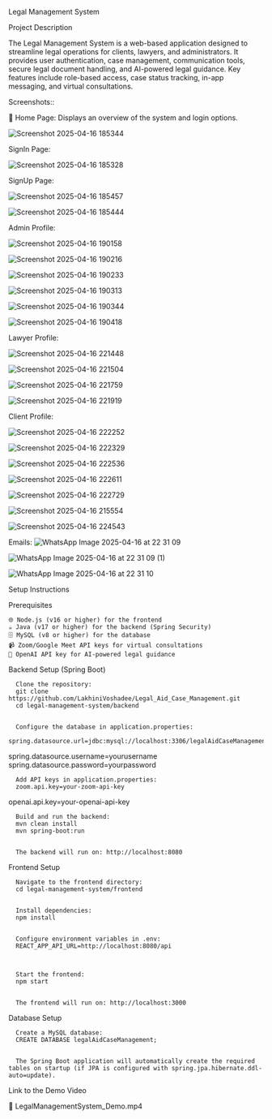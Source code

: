 Legal Management System


Project Description

 The Legal Management System is a web-based application designed to streamline legal operations for clients, lawyers, and administrators. It provides user authentication, case management, communication tools, secure legal document handling, and AI-powered legal guidance. Key features include role-based access, case status tracking, in-app messaging, and virtual consultations.
  
Screenshots::
  

📸 Home Page: Displays an overview of the system and login options.

![Screenshot 2025-04-16 185344](https://github.com/user-attachments/assets/6e2bde9a-ef94-4de5-a4f5-5ec5eb6be2c6)


SignIn Page:


![Screenshot 2025-04-16 185328](https://github.com/user-attachments/assets/4b9ce1fc-39d0-4813-abfb-1cb862738818)

SignUp Page:

![Screenshot 2025-04-16 185457](https://github.com/user-attachments/assets/128c81eb-e7e7-4c1b-aa42-6ec79739603a)

![Screenshot 2025-04-16 185444](https://github.com/user-attachments/assets/ee1a56d0-3076-402c-9dfa-695d7dad07ab)



Admin Profile:


![Screenshot 2025-04-16 190158](https://github.com/user-attachments/assets/7dce374e-44de-4c69-b1cd-45716f8b7b8d)

![Screenshot 2025-04-16 190216](https://github.com/user-attachments/assets/72320df9-6227-4488-9478-088d1a4e4f4f)

![Screenshot 2025-04-16 190233](https://github.com/user-attachments/assets/7fd3eb3f-9f73-4e34-975a-d84e1b06b98a)

![Screenshot 2025-04-16 190313](https://github.com/user-attachments/assets/e8846ff9-1d5e-490c-996c-ec8bc62f5ac9)

![Screenshot 2025-04-16 190344](https://github.com/user-attachments/assets/5406147f-2772-41c1-b9f3-59958dc1d170)

![Screenshot 2025-04-16 190418](https://github.com/user-attachments/assets/32a4ac2d-26fe-494a-bc04-ebead118be4d)



Lawyer Profile:


![Screenshot 2025-04-16 221448](https://github.com/user-attachments/assets/23d8c3f7-5694-4d31-bb85-2c731a29379b)

![Screenshot 2025-04-16 221504](https://github.com/user-attachments/assets/bcbc2aeb-4769-4351-ab30-2926f5968239)

![Screenshot 2025-04-16 221759](https://github.com/user-attachments/assets/049eb28d-2803-4f84-be56-7ee8b5c0086e)

![Screenshot 2025-04-16 221919](https://github.com/user-attachments/assets/1188cf35-99a6-4fd7-9668-40a15b193d5c)



Client Profile:


![Screenshot 2025-04-16 222252](https://github.com/user-attachments/assets/33e1a554-81e1-4c25-83b1-c11dcf0abe12)

![Screenshot 2025-04-16 222329](https://github.com/user-attachments/assets/c19c44d7-c6b7-4121-87cf-c905efee3200)

![Screenshot 2025-04-16 222536](https://github.com/user-attachments/assets/a753dbbf-d2ee-4a9b-bb35-87d989b18573)

![Screenshot 2025-04-16 222611](https://github.com/user-attachments/assets/9794dad4-d556-461e-876b-a10d9b243976)

![Screenshot 2025-04-16 222729](https://github.com/user-attachments/assets/3768124f-3c6f-4cc9-bbc5-05862b4050c8)

![Screenshot 2025-04-16 215554](https://github.com/user-attachments/assets/60e4678b-4f5e-4e5a-bfa2-e60f1933054f)

![Screenshot 2025-04-16 224543](https://github.com/user-attachments/assets/d3f65cd3-73a7-4cf6-9045-5ccf3592f8a5)


Emails:
![WhatsApp Image 2025-04-16 at 22 31 09](https://github.com/user-attachments/assets/44f329af-6dce-441d-b323-e08022dd5185)

![WhatsApp Image 2025-04-16 at 22 31 09 (1)](https://github.com/user-attachments/assets/0c5f5e3a-f82c-49b9-9ab5-0c92c931168d)

![WhatsApp Image 2025-04-16 at 22 31 10](https://github.com/user-attachments/assets/cbdd1aeb-cf32-4f7a-bdcc-e90a67e5af5d)


Setup Instructions


Prerequisites

  
    🌐 Node.js (v16 or higher) for the frontend
    ☕ Java (v17 or higher) for the backend (Spring Security)
    🗄️ MySQL (v8 or higher) for the database
    📹 Zoom/Google Meet API keys for virtual consultations
    🤖 OpenAI API key for AI-powered legal guidance
  


Backend Setup (Spring Boot)

  
    
      Clone the repository:
      git clone https://github.com/LakhiniVoshadee/Legal_Aid_Case_Management.git
      cd legal-management-system/backend
    
    
      Configure the database in application.properties:
      spring.datasource.url=jdbc:mysql://localhost:3306/legalAidCaseManagement
spring.datasource.username=yourusername
spring.datasource.password=yourpassword
      
    
    
      Add API keys in application.properties:
      zoom.api.key=your-zoom-api-key
openai.api.key=your-openai-api-key
      
    
    
      Build and run the backend:
      mvn clean install
      mvn spring-boot:run
    
    
      The backend will run on: http://localhost:8080
    
  


Frontend Setup 

  
    
      Navigate to the frontend directory:
      cd legal-management-system/frontend
    
    
      Install dependencies:
      npm install
    
    
      Configure environment variables in .env:
      REACT_APP_API_URL=http://localhost:8080/api
      
    
    
      Start the frontend:
      npm start
    
    
      The frontend will run on: http://localhost:3000
    
  


Database Setup

  
    
      Create a MySQL database:
      CREATE DATABASE legalAidCaseManagement;
    
    
      The Spring Boot application will automatically create the required tables on startup (if JPA is configured with spring.jpa.hibernate.ddl-auto=update).
    
  


Link to the Demo Video

  🎥 LegalManagementSystem_Demo.mp4


